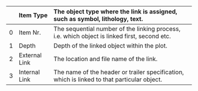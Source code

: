 |    | Item Type     | The object type where the link is assigned, such as symbol, lithology, text.                 |
|---:|:--------------|:---------------------------------------------------------------------------------------------|
|  0 | Item Nr.      | The sequential number of the linking process, i.e. which object is linked first, second etc. |
|  1 | Depth         | Depth of the linked object within the plot.                                                  |
|  2 | External Link | The location and file name of the link.                                                      |
|  3 | Internal Link | The name of the header or trailer specification, which is linked to that particular object.  |